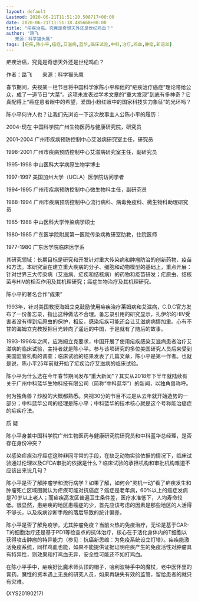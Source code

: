 ```yaml
---
layout: default
Lastmod: 2020-06-21T11:51:20.508717+00:00
date: 2020-06-21T11:51:18.485668+00:00
title: "疟疾治癌，究竟是奇想天外还是世纪鸡血？"
author: "路飞
　　来源：科学猫头鹰"
tags: [疟疾,陈小平,癌症,艾滋病,蓝华,临床试验,中科,治疗,鸡血,肿瘤,新语丝]
---
```


疟疾治癌，究竟是奇想天外还是世纪鸡血？

作者：路飞　　来源：科学猫头鹰

春节期间，央视某一栏节目将中国科学家陈小平和他的“疟疾治疗癌症”理论带给公众，成了一道节日“大菜”。这项未发表过学术文章的“重大发现”到底有多神奇？它真配得上“癌症患者眼中的希望，爱国小粉红眼中的国家科技实力象征”的光环吗？

陈小平何许人也？让我们先浏览一下这次故事主人公陈小平的履历：

2004-现在 中国科学院广州生物医药与健康研究院，研究员

2001-2004 广州市疾病预防控制中心艾滋病研究室主任，研究员

1998-2001 广州市疾病预防控制中心艾滋病研究室主任，副研究员

1995-1998 中山医科大学病原生物学博士

1997-1997 美国加州大学（UCLA）医学院访问学者

1994-1995 广州市疾病预防控制中心微生物科主任，副研究员

1988-1994 广州市疾病预防控制中心流行病科、病毒免疫科、微生物科助理研究员

1985-1988 中山医科大学传染病学硕士

1980-1985 广东医学院附属第一医院传染病教研室助教，住院医师

1977-1980 广东医学院临床医学系

其研究领域：长期目标是研究和开发针对重大传染病和肿瘤防治的创新药物、疫苗和方法。本研究室在建立重大疾病的分子、细胞和动物模型的基础上，重点开展：针对世界三大传染病（艾滋病、疟疾和结核病）的药物和疫苗研发；疟原虫、结核菌与HIV的相互作用及其机理研究；癌症生物治疗及其机理研究。

陈小平的著名合作“成果”

1993年，针对美国教授海姆立克鼓励使用疟疾治疗莱姆病和艾滋病，C.D.C官方发布了一份备忘录，指出这种做法不合理。备忘录引用的研究显示，扎伊尔的HIV受害者没有得到疟原虫的保护，相反，感染疟疾可能还会让艾滋病病情加重。心有不甘的海姆立克教授把目光转向了遥远的中国，于是就有了随后的故事。

1993-1996年之间，应海姆立克要求，中国开展了使用疟疾感染艾滋病患者治疗艾滋病的临床试验，主持者就是陈小平。参与该项研究的多位美国研究人员后来受到美国监管机构的调查；临床试验的结果发表了几篇文章，陈小平是第一作者。也就是说，陈小平25年前就开始了疟疾治疗艾滋病的临床试验。

陈小平为什么选在今年春节期间发布“重大新闻”？其实从2018年下半年就陆续有关于广州中科蓝华生物科技有限公司（简称“中科蓝华”）的新闻，以独角兽称呼。

何为独角兽？炒股的大概都熟悉。央视30分的节目不过是从去年就开始造势的一部分；中科蓝华公司的经理是陈小平；中科蓝华的技术核心就是这个号称能治癌症的疟疾疗法。

质 疑

陈小平身兼中国科学院广州生物医药与健康研究院研究员和中科蓝华总经理，是否存在身份冲突？

以感染疟疾治疗癌症这种非同寻常的手段，在缺乏动物实验依据的情况下，临床试验通过伦理以及CFDA审批的依据是什么？临床试验的承担机构和审批机构难道不应该出来说几句？

陈小平是否了解肿瘤学和流行病学？如果了解，如何会“灵机一动”看了疟疾发生和肿瘤死亡区域图就认为疟疾可能对抗癌症？癌症是老年病，60%以上的癌症发病是70岁以上老人；而疟疾高发区普遍卫生条件差，医疗水准低下，人均寿命较低。很显然，患疟疾的地区患癌症的少，首先应该考虑的因素是那些地区的人活得不够长，以及疾病诊断手段的落后导致的统计偏差。

陈小平是否了解免疫学，尤其肿瘤免疫？当前火热的免疫治疗，无论是基于CAR-T的细胞治疗还是基于PD1等检查点的抗体治疗，核心在于活化身体内的T细胞以获得攻击肿瘤的特异能力（参见：抗癌新思维：为免疫系统设立灯塔）。疟疾能激活免疫系统，同样鸡血也能，如果不能提供证据证明疟疾产生的免疫活性对肿瘤具有特异性，则效果和打鸡血无异，安全性可能还不如打鸡血。

在陈小平手中，疟疾好比魔术师头顶的帽子，哈利波特手中的魔杖，老中医怀里的膏药。魔性的资本遇上无良的研究人员，如果再缺失有效的监管，留给患者的就只有灾难。

(XYS20190217)

